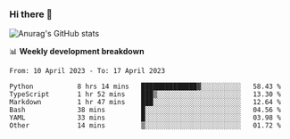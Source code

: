 ### Hi there 👋
![Anurag's GitHub stats](https://github-readme-stats.vercel.app/api?username=jami1024&show_icons=true&theme=radical)

📊 **Weekly development breakdown**
<!--START_SECTION:waka-->

```text
From: 10 April 2023 - To: 17 April 2023

Python           8 hrs 14 mins   ██████████████▓░░░░░░░░░░   58.43 %
TypeScript       1 hr 52 mins    ███▒░░░░░░░░░░░░░░░░░░░░░   13.30 %
Markdown         1 hr 47 mins    ███░░░░░░░░░░░░░░░░░░░░░░   12.64 %
Bash             38 mins         █░░░░░░░░░░░░░░░░░░░░░░░░   04.56 %
YAML             33 mins         █░░░░░░░░░░░░░░░░░░░░░░░░   03.98 %
Other            14 mins         ▒░░░░░░░░░░░░░░░░░░░░░░░░   01.72 %
```

<!--END_SECTION:waka-->
<!--
**jami1024/jami1024** is a ✨ _special_ ✨ repository because its `README.md` (this file) appears on your GitHub profile.

Here are some ideas to get you started:

- 🔭 I’m currently working on ...
- 🌱 I’m currently learning ...
- 👯 I’m looking to collaborate on ...
- 🤔 I’m looking for help with ...
- 💬 Ask me about ...
- 📫 How to reach me: ...
- 😄 Pronouns: ...
- ⚡ Fun fact: ...
-->
